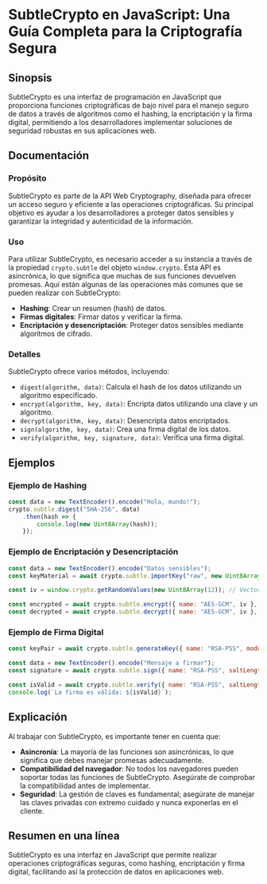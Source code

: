 <!--
Meta Description: # SubtleCrypto en JavaScript: Una Guía Completa para la Criptografía Segura ## Sinopsis SubtleCrypto es una interfaz de programación en JavaScript que...
Meta Keywords: data, datos, crypto, const, subtlecrypto
-->

# SubtleCrypto en JavaScript: Una Guía Completa para la Criptografía Segura

## Sinopsis
SubtleCrypto es una interfaz de programación en JavaScript que proporciona funciones criptográficas de bajo nivel para el manejo seguro de datos a través de algoritmos como el hashing, la encriptación y la firma digital, permitiendo a los desarrolladores implementar soluciones de seguridad robustas en sus aplicaciones web.

## Documentación
### Propósito
SubtleCrypto es parte de la API Web Cryptography, diseñada para ofrecer un acceso seguro y eficiente a las operaciones criptográficas. Su principal objetivo es ayudar a los desarrolladores a proteger datos sensibles y garantizar la integridad y autenticidad de la información.

### Uso
Para utilizar SubtleCrypto, es necesario acceder a su instancia a través de la propiedad `crypto.subtle` del objeto `window.crypto`. Esta API es asincrónica, lo que significa que muchas de sus funciones devuelven promesas. Aquí están algunas de las operaciones más comunes que se pueden realizar con SubtleCrypto:

- **Hashing**: Crear un resumen (hash) de datos.
- **Firmas digitales**: Firmar datos y verificar la firma.
- **Encriptación y desencriptación**: Proteger datos sensibles mediante algoritmos de cifrado.

### Detalles
SubtleCrypto ofrece varios métodos, incluyendo:

- `digest(algorithm, data)`: Calcula el hash de los datos utilizando un algoritmo especificado.
- `encrypt(algorithm, key, data)`: Encripta datos utilizando una clave y un algoritmo.
- `decrypt(algorithm, key, data)`: Desencripta datos encriptados.
- `sign(algorithm, key, data)`: Crea una firma digital de los datos.
- `verify(algorithm, key, signature, data)`: Verifica una firma digital.

## Ejemplos
### Ejemplo de Hashing
```javascript
const data = new TextEncoder().encode("Hola, mundo!");
crypto.subtle.digest("SHA-256", data)
    .then(hash => {
        console.log(new Uint8Array(hash));
    });
```

### Ejemplo de Encriptación y Desencriptación
```javascript
const data = new TextEncoder().encode("Datos sensibles");
const keyMaterial = await crypto.subtle.importKey("raw", new Uint8Array([/* bytes de clave */]), "AES-GCM", true, ["encrypt", "decrypt"]);

const iv = window.crypto.getRandomValues(new Uint8Array(12)); // Vector de inicialización

const encrypted = await crypto.subtle.encrypt({ name: "AES-GCM", iv }, keyMaterial, data);
const decrypted = await crypto.subtle.decrypt({ name: "AES-GCM", iv }, keyMaterial, encrypted);
```

### Ejemplo de Firma Digital
```javascript
const keyPair = await crypto.subtle.generateKey({ name: "RSA-PSS", modulusLength: 2048, publicExponent: new Uint8Array([1, 0, 1]), hash: "SHA-256" }, true, ["sign", "verify"]);

const data = new TextEncoder().encode("Mensaje a firmar");
const signature = await crypto.subtle.sign({ name: "RSA-PSS", saltLength: 32 }, keyPair.privateKey, data);

const isValid = await crypto.subtle.verify({ name: "RSA-PSS", saltLength: 32 }, keyPair.publicKey, signature, data);
console.log(`La firma es válida: ${isValid}`);
```

## Explicación
Al trabajar con SubtleCrypto, es importante tener en cuenta que:

- **Asincronía**: La mayoría de las funciones son asincrónicas, lo que significa que debes manejar promesas adecuadamente.
- **Compatibilidad del navegador**: No todos los navegadores pueden soportar todas las funciones de SubtleCrypto. Asegúrate de comprobar la compatibilidad antes de implementar.
- **Seguridad**: La gestión de claves es fundamental; asegúrate de manejar las claves privadas con extremo cuidado y nunca exponerlas en el cliente.

## Resumen en una línea
SubtleCrypto es una interfaz en JavaScript que permite realizar operaciones criptográficas seguras, como hashing, encriptación y firma digital, facilitando así la protección de datos en aplicaciones web.